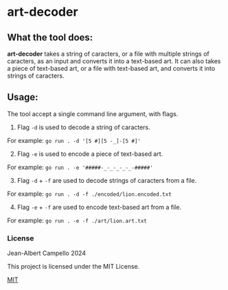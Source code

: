 # art-decoder

## What the tool does:

**art-decoder** takes a string of caracters, or a file with multiple strings of caracters, as an input and converts it into a text-based art. It can also takes a piece of text-based art, or a file with text-based art, and converts it into strings of caracters.

## Usage:

The tool accept a single command line argument, with flags.

1.  Flag `-d` is used to decode a string of caracters.

For example: `go run . -d '[5 #][5 -_]-[5 #]'`

2.  Flag `-e` is used to encode a piece of text-based art.

For example: `go run . -e '#####-_-_-_-_-_-#####'`

3.  Flag `-d` + `-f` are used to decode strings of caracters from a file.

For example: `go run . -d -f ./encoded/lion.encoded.txt`

4.  Flag `-e` + `-f` are used to encode text-based art from a file.

For example: `go run . -e -f ./art/lion.art.txt` 

### License 

Jean-Albert Campello     2024

This project is licensed under the MIT License.

[MIT](https://choosealicense.com/licenses/mit/)